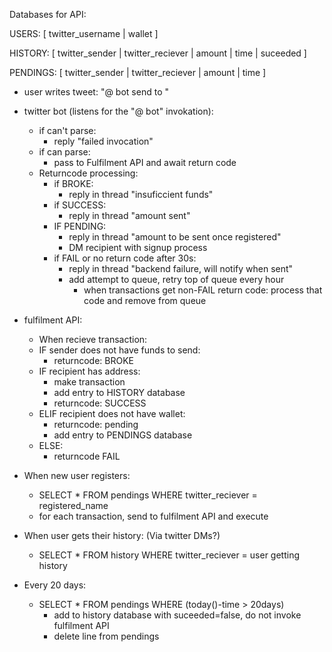 Databases for API:

USERS: [ twitter_username | wallet ]

HISTORY: [ twitter_sender | twitter_reciever | amount | time | suceeded ]

PENDINGS: [ twitter_sender | twitter_reciever | amount | time ]  

- user writes tweet: "@ bot send <amount> to <username>"

- twitter bot (listens for the "@ bot" invokation):
    - if can't parse:
        - reply "failed invocation"
    - if can parse:
        - pass to Fulfilment API and await return code
    - Returncode processing:
        - if BROKE:
            - reply in thread "insuficcient funds"
        - if SUCCESS:
            - reply in thread "amount sent"
        - IF PENDING:
            - reply in thread "amount to be sent once registered"
            - DM recipient with signup process
        - if FAIL or no return code after 30s:
            - reply in thread "backend failure, will notify when sent"
            - add attempt to queue, retry top of queue every hour
                - when transactions get non-FAIL return code: process that code and remove from queue

- fulfilment API:
    - When recieve transaction:
    - IF sender does not have funds to send:
        - returncode: BROKE
    - IF recipient has address:
        - make transaction
        - add entry to HISTORY database
        - returncode: SUCCESS
    - ELIF recipient does not have wallet:
        - returncode: pending
        - add entry to PENDINGS database
    - ELSE:
        - returncode FAIL

- When new user registers:
    - SELECT * FROM pendings WHERE twitter_reciever = registered_name
    - for each transaction, send to fulfilment API and execute

- When user gets their history: (Via twitter DMs?)
    - SELECT * FROM history WHERE twitter_reciever = user getting history

- Every 20 days:
    - SELECT * FROM pendings WHERE (today()-time > 20days)
        - add to history database with suceeded=false, do not invoke fulfilment API
        - delete line from pendings